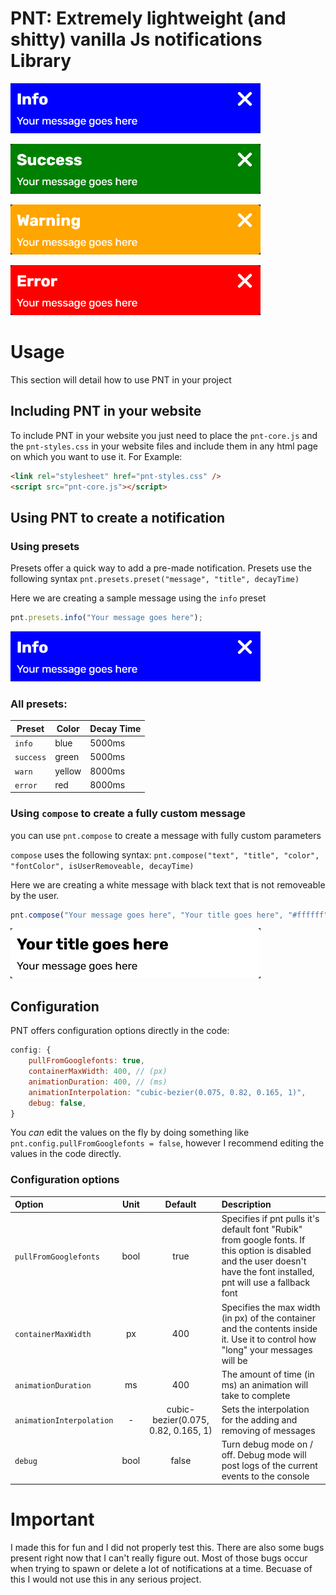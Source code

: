 # PNT: Extremely lightweight (and shitty) vanilla Js notifications Library

![Info](https://raw.githubusercontent.com/PotatoMaaan/pnt/master/sample-images/Info.png)

![Success](https://raw.githubusercontent.com/PotatoMaaan/pnt/master/sample-images/Success.png)

![Warning](https://raw.githubusercontent.com/PotatoMaaan/pnt/master/sample-images/Warning.png)

![Error](https://raw.githubusercontent.com/PotatoMaaan/pnt/master/sample-images/Error.png)

# Usage
This section will detail how to use PNT in your project

## Including PNT in your website
To include PNT in your website you just need to place the `pnt-core.js` and the `pnt-styles.css` in your website files and include them in any html page on which you want to use it. For Example:
```html
<link rel="stylesheet" href="pnt-styles.css" />
<script src="pnt-core.js"></script>
```

## Using PNT to create a notification
### Using presets
Presets offer a quick way to add a pre-made notification. Presets use the following syntax
`pnt.presets.preset("message", "title", decayTime)`

Here we are creating a sample message using the `info` preset
```js
pnt.presets.info("Your message goes here");
```
![Sample Notification](https://raw.githubusercontent.com/PotatoMaaan/pnt/master/sample-images/Info.png)
### All presets:
| Preset | Color | Decay Time |
| --- | --- | --- |
| `info` | blue | 5000ms |
| `success` | green | 5000ms |
| `warn` | yellow | 8000ms | 
| `error` | red | 8000ms |

### Using `compose` to create a fully custom message
you can use `pnt.compose` to create a message with fully custom parameters

`compose` uses the following syntax: `pnt.compose("text", "title", "color", "fontColor", isUserRemoveable, decayTime)`

Here we are creating a white message with black text that is not removeable by the user.
```js
pnt.compose("Your message goes here", "Your title goes here", "#ffffff", "#000000", false, 5000);
```
![Sample Notification](https://raw.githubusercontent.com/PotatoMaaan/pnt/master/sample-images/Custom.png)

## Configuration
PNT offers configuration options directly in the code: 
```js
config: {
	pullFromGooglefonts: true,
	containerMaxWidth: 400, // (px)
	animationDuration: 400, // (ms)
	animationInterpolation: "cubic-bezier(0.075, 0.82, 0.165, 1)",
	debug: false,
}
```

You *can* edit the values on the fly by doing something like `pnt.config.pullFromGooglefonts = false`, however I recommend editing the values in the code directly.

### Configuration options

| Option | Unit | Default | Description |
| :--- | :---: | :---: | :--- |
| `pullFromGooglefonts` | bool | true | Specifies if pnt pulls it's default font "Rubik" from google fonts. If this option is disabled and the user doesn't have the font installed, pnt will use a fallback font |
| `containerMaxWidth` | px | 400 | Specifies the max width (in px) of the container and the contents inside it. Use it to control how "long" your messages will be |
| `animationDuration` | ms | 400 | The amount of time (in ms) an animation will take to complete | 
| `animationInterpolation` | - | cubic-bezier(0.075, 0.82, 0.165, 1) | Sets the interpolation for the adding and removing of messages |
| `debug` | bool | false | Turn debug mode on / off. Debug mode will post logs of the current events to the console |

# Important
I made this for fun and I did not properly test this. There are also some bugs present right now that I can't really figure out. Most of those bugs occur when trying to spawn or delete a lot of notifications at a time. 
Becuase of this I would not use this in any serious project. 
